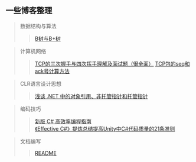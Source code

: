   一些博客整理
---
>数据结构与算法
>>[B树与B+树](https://www.cnblogs.com/vincently/p/4526560.html "悬停显示")

>计算机网络
>>[TCP的三次握手与四次挥手理解及面试题（很全面）](https://blog.csdn.net/qq_38950316/article/details/81087809 "悬停显示")
>>[TCP包的seq和ack号计算方法](https://blog.csdn.net/huaishu/article/details/93739446 "悬停显示")

>CLR语言设计思想
>>[浅谈 .NET 中的对象引用、非托管指针和托管指针](https://www.cnblogs.com/blurhkh/p/10357576.html "悬停显示")

>编码技巧
>>[新版 C# 高效率编程指南](https://www.cnblogs.com/hez2010/p/13724904.html "悬停显示")  
>>[《Effective C#》提炼总结提高Unity中C#代码质量的21条准则](https://github.com/XINCGer/Unity3DTraining/tree/master/Effective%20C%23/%E3%80%8AEffective%20C%23%E3%80%8B%E6%8F%90%E7%82%BC%E6%80%BB%E7%BB%93%E6%8F%90%E9%AB%98Unity%E4%B8%ADC%23%E4%BB%A3%E7%A0%81%E8%B4%A8%E9%87%8F%E7%9A%8421%E6%9D%A1%E5%87%86%E5%88%99 "悬停显示")

>文档编写
>>[README](https://github.com/OrangecatQAQ/README "悬停显示")

